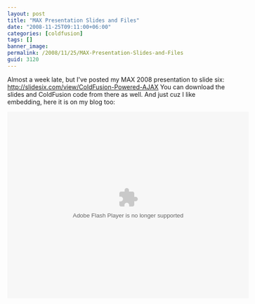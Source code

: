 ```yaml
---
layout: post
title: "MAX Presentation Slides and Files"
date: "2008-11-25T09:11:00+06:00"
categories: [coldfusion]
tags: []
banner_image: 
permalink: /2008/11/25/MAX-Presentation-Slides-and-Files
guid: 3120
---
```


Almost a week late, but I've posted my MAX 2008 presentation to slide six: <a href="http://slidesix.com/view/ColdFusion-Powered-AJAX">http://slidesix.com/view/ColdFusion-Powered-AJAX</a> You can download the slides and ColdFusion code from there as well. And just cuz I like embedding, here it is on my blog too:

<object height="425" width="550">
	<param name="movie" value="http://slidesix.com/viewer/SlideSixViewer.swf?alias=ColdFusion-Powered-AJAX"/>
	<param name="menu" value="false"/>
	<param name="scale" value="noScale"/>
	<param name="allowFullScreen" value="true"/>
	<embed src="http://slidesix.com/viewer/SlideSixViewer.swf?alias=ColdFusion-Powered-AJAX" allowFullScreen="true" height="425" width="550" type="application/x-shockwave-flash" />
</object>